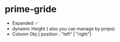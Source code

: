 # prime-gride

- Expanded ✅
- dynamic Height ( also you can manage by props)
- Column Obj ( position : "left" | "right")